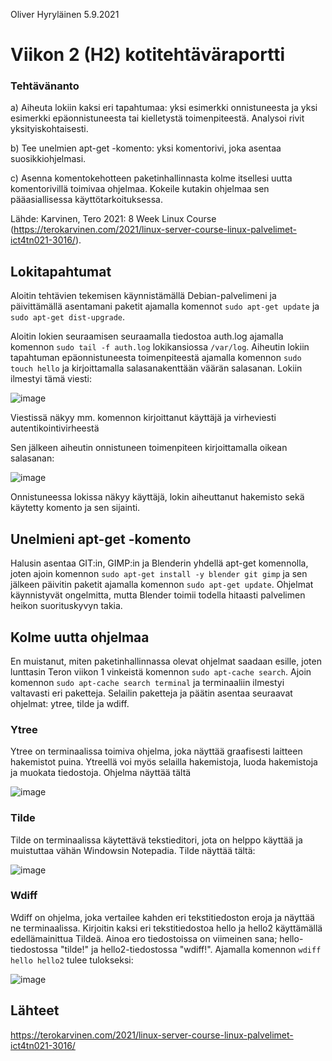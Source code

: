 Oliver Hyryläinen
5.9.2021
# Viikon 2 (H2) kotitehtäväraportti

### Tehtävänanto
a) Aiheuta lokiin kaksi eri tapahtumaa: yksi esimerkki onnistuneesta ja yksi esimerkki epäonnistuneesta tai kielletystä toimenpiteestä. Analysoi rivit yksityiskohtaisesti.

b) Tee unelmien apt-get -komento: yksi komentorivi, joka asentaa suosikkiohjelmasi.

c) Asenna komentokehotteen paketinhallinnasta kolme itsellesi uutta komentorivillä toimivaa ohjelmaa. Kokeile kutakin ohjelmaa sen pääasiallisessa käyttötarkoituksessa.

Lähde: Karvinen, Tero 2021: 8 Week Linux Course (https://terokarvinen.com/2021/linux-server-course-linux-palvelimet-ict4tn021-3016/).


## Lokitapahtumat

Aloitin tehtävien tekemisen käynnistämällä Debian-palvelimeni ja päivittämällä asentamani paketit ajamalla komennot `sudo apt-get update` ja `sudo apt-get dist-upgrade`. 

Aloitin lokien seuraamisen seuraamalla tiedostoa auth.log ajamalla komennon `sudo tail -f auth.log` lokikansiossa `/var/log`.
Aiheutin lokiin tapahtuman epäonnistuneesta toimenpiteestä ajamalla komennon `sudo touch hello` ja kirjoittamalla salasanakenttään väärän salasanan. Lokiin ilmestyi tämä viesti:

![image](https://user-images.githubusercontent.com/47157255/132139840-8eeeec80-386d-4621-a7d3-ceb51f76d7cc.png)

Viestissä näkyy mm. komennon kirjoittanut käyttäjä ja virheviesti autentikointivirheestä

Sen jälkeen aiheutin onnistuneen toimenpiteen kirjoittamalla oikean salasanan:

![image](https://user-images.githubusercontent.com/47157255/132139892-5a0da75b-a5ba-4e32-8998-413a656dd5bd.png)

Onnistuneessa lokissa näkyy käyttäjä, lokin aiheuttanut hakemisto sekä käytetty komento ja sen sijainti.




## Unelmieni apt-get -komento

Halusin asentaa GIT:in, GIMP:in ja Blenderin yhdellä apt-get komennolla, joten ajoin komennon `sudo apt-get install -y blender git gimp` ja sen jälkeen päivitin paketit ajamalla komennon `sudo apt-get update`. Ohjelmat käynnistyvät ongelmitta, mutta Blender toimii todella hitaasti palvelimen heikon suorituskyvyn takia.

## Kolme uutta ohjelmaa

En muistanut, miten paketinhallinnassa olevat ohjelmat saadaan esille, joten lunttasin Teron viikon 1 vinkeistä komennon `sudo apt-cache search`.
Ajoin komennon `sudo apt-cache search terminal` ja terminaaliin ilmestyi valtavasti eri paketteja. Selailin paketteja ja päätin asentaa seuraavat ohjelmat: ytree, tilde ja wdiff.

### Ytree
Ytree on terminaalissa toimiva ohjelma, joka näyttää graafisesti laitteen hakemistot puina. Ytreellä voi myös selailla hakemistoja, luoda hakemistoja ja muokata tiedostoja. Ohjelma näyttää tältä

![image](https://user-images.githubusercontent.com/47157255/132141147-2a7da23a-0dff-40ba-8628-58b936514dff.png)

### Tilde

Tilde on terminaalissa käytettävä tekstieditori, jota on helppo käyttää ja muistuttaa vähän Windowsin Notepadia. Tilde näyttää tältä:

![image](https://user-images.githubusercontent.com/47157255/132141268-661bf74e-1b1a-4752-a5fd-2e28b0caf4bb.png)


### Wdiff

Wdiff on ohjelma, joka vertailee kahden eri tekstitiedoston eroja ja näyttää ne terminaalissa. Kirjoitin kaksi eri tekstitiedostoa hello ja hello2 käyttämällä edellämainittua Tildeä. Ainoa ero tiedostoissa on viimeinen sana; hello-tiedostossa "tilde!" ja hello2-tiedostossa "wdiff!". Ajamalla komennon `wdiff hello hello2` tulee tulokseksi:

![image](https://user-images.githubusercontent.com/47157255/132141439-629acb1c-841e-46a5-88cf-c2c7dffef8c0.png)

## Lähteet

https://terokarvinen.com/2021/linux-server-course-linux-palvelimet-ict4tn021-3016/






